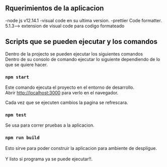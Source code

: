 ## Rquerimientos de la aplicacion
-node js v12.14.1
-visual code en su ultima version.
-prettier Code formatter. 5.1.3--> extension de visual code para codigo formateado



## Scripts que se pueden ejecutar y los comandos

Dentro de la projecto se pueden ejecutar los siguientes comandos
<br />
Dentro de su consolo de comando ejecutar lo siguiente dependiendo de lo que se quiere hacer.

### `npm start`

Este comando ejecuta el proyecto en el entorno de desarrollo.<br />
Abrir [http://localhost:3000](http://localhost:3000) para verlo en el navegador.

Cada vez que se ejecuten cambios la pagina se refrescara.<br />

### `npm test`

Se usa para correr pruebas a la aplicacion.<br />

### `npm run build`

Esto sirve para poder construir la aplicacion para ambiente de despligue.<br />
<br />
Y listo si programa ya se puede ejecutar!!.
